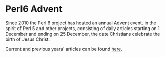 # Perl6 Advent

Since 2010 the Perl 6 project has hosted an annual Advent event, in the spirit of Perl 5 and other projects, consisting
of daily articles starting on 1 December and ending on 25 December, the date Christians celebrate the birth of Jesus Christ.

Current and previous years' articles can be found [here]().
